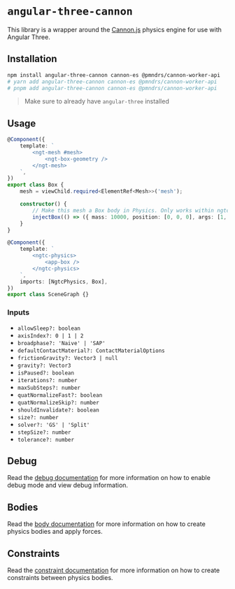 # `angular-three-cannon`

This library is a wrapper around the [Cannon.js](https://schteppe.github.io/cannon.js/) physics engine for use with Angular Three.

## Installation

```bash
npm install angular-three-cannon cannon-es @pmndrs/cannon-worker-api
# yarn add angular-three-cannon cannon-es @pmndrs/cannon-worker-api
# pnpm add angular-three-cannon cannon-es @pmndrs/cannon-worker-api
```

> Make sure to already have `angular-three` installed

## Usage

```typescript
@Component({
	template: `
		<ngt-mesh #mesh>
			<ngt-box-geometry />
		</ngt-mesh>
	`,
})
export class Box {
	mesh = viewChild.required<ElementRef<Mesh>>('mesh');

	constructor() {
		// Make this mesh a Box body in Physics. Only works within ngtc-physics
		injectBox(() => ({ mass: 10000, position: [0, 0, 0], args: [1, 1, 1] }), this.mesh);
	}
}

@Component({
	template: `
		<ngtc-physics>
			<app-box />
		</ngtc-physics>
	`,
	imports: [NgtcPhysics, Box],
})
export class SceneGraph {}
```

### Inputs

- `allowSleep?: boolean`
- `axisIndex?: 0 | 1 | 2`
- `broadphase?: 'Naive' | 'SAP'`
- `defaultContactMaterial?: ContactMaterialOptions`
- `frictionGravity?: Vector3 | null`
- `gravity?: Vector3`
- `isPaused?: boolean`
- `iterations?: number`
- `maxSubSteps?: number`
- `quatNormalizeFast?: boolean`
- `quatNormalizeSkip?: number`
- `shouldInvalidate?: boolean`
- `size?: number`
- `solver?: 'GS' | 'Split'`
- `stepSize?: number`
- `tolerance?: number`

## Debug

Read the [debug documentation](./debug/README.md) for more information on how to enable debug mode and view debug information.

## Bodies

Read the [body documentation](./body/README.md) for more information on how to create physics bodies and apply forces.

## Constraints

Read the [constraint documentation](./constraint/README.md) for more information on how to create constraints between physics bodies.
